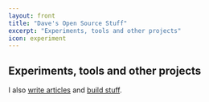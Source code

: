 ```yaml
---
layout: front
title: "Dave's Open Source Stuff"
excerpt: "Experiments, tools and other projects"
icon: experiment
---
```


## Experiments, tools and other projects

I also [write articles](https://david.darn.es/) and [build stuff](https://darn.es/).

